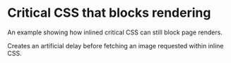 # Critical CSS that blocks rendering

An example showing how inlined critical CSS can still block page renders.

Creates an artificial delay before fetching an image requested within inline CSS.
